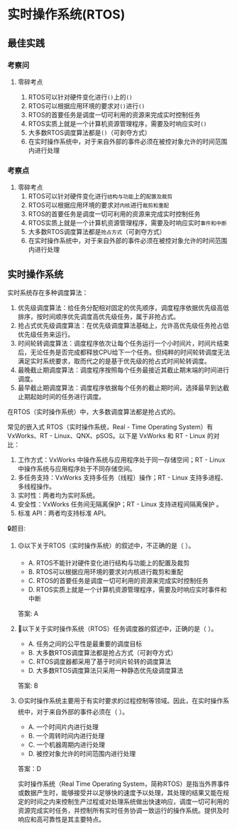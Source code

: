 # 实时操作系统(RTOS)

## 最佳实践

### 考察问

1. 零碎考点

    1. RTOS可以针对硬件变化进行`()`上的`()`
    2. RTOS可以根据应用环境的要求对`()`进行`()`
    3. RTOS的首要任务是调度一切可利用的资源来完成实时控制任务 
    4. RTOS实质上就是一个计算机资源管理程序，需要及时响应实时`()`
    5. 大多数RTOS调度算法都是`()`（可剥夺方式）
    6. 在实时操作系统中，对于来自外部的事件必须在被控对象允许的时间范围内进行处理

### 考察点

1. 零碎考点
    1. RTOS可以针对硬件变化进行`结构与功能`上的`配置及裁剪`
    2. RTOS可以根据应用环境的要求对`内核`进行`裁剪和重配`
    3. RTOS的首要任务是调度一切可利用的资源来完成实时控制任务 
    4. RTOS实质上就是一个计算机资源管理程序，需要及时响应实时`事件和中断`
    5. 大多数RTOS调度算法都是`抢占方式`（可剥夺方式）
    6. 在实时操作系统中，对于来自外部的事件必须在被控对象允许的时间范围内进行处理


## 实时操作系统
实时系统存在多种调度算法：

1. 优先级调度算法：给任务分配相对固定的优先顺序，调度程序依据优先级高低排序，按时间顺序优先调度高优先级任务，属于非抢占式。
2. 抢占式优先级调度算法：在优先级调度算法基础上，允许高优先级任务抢占低优先级任务来运行。 
3. 时间轮转调度算法：调度程序依次让每个任务运行一个小时间片，时间片结束后，无论任务是否完成都释放CPU给下一个任务。但纯粹的时间轮转调度无法满足实时系统要求，取而代之的是基于优先级的抢占式时间轮转调度。 
4. 最晚截止期调度算法：调度程序按照每个任务最接近其截止期末端的时间进行调度。 
5. 最早截止期调度算法：调度程序依据每个任务的截止期时间，选择最早到达截止期起始时间的任务进行调度。 

在RTOS（实时操作系统）中，大多数调度算法都是抢占式的。 

常见的嵌入式 RTOS（实时操作系统，Real - Time Operating System）有 VxWorks、RT - Linux、QNX、pSOS。以下是 VxWorks 和 RT - Linux 的对比：

1. 工作方式：VxWorks 中操作系统与应用程序处于同一存储空间；RT - Linux 中操作系统与应用程序处于不同存储空间。
2. 多任务支持：VxWorks 支持多任务（线程）操作；RT - Linux 支持多进程、多线程操作。
3. 实时性：两者均为实时系统。
4. 安全性：VxWorks 任务间无隔离保护；RT - Linux 支持进程间隔离保护 。
5. 标准 API：两者均支持标准 API。



🔒题目:

1. 🟡以下关于RTOS（实时操作系统）的叙述中，不正确的是（  ）。

    - A. RTOS不能针对硬件变化进行结构与功能上的配置及裁剪
    - B. RTOS可以根据应用环境的要求对内核进行裁剪和重配
    - C. RTOS的首要任务是调度一切可利用的资源来完成实时控制任务 
    - D. RTOS实质上就是一个计算机资源管理程序，需要及时响应实时事件和中断 

    答案: A

2. 🔴以下关于实时操作系统（RTOS）任务调度器的叙述中，正确的是（  ）。

    - A. 任务之间的公平性是最重要的调度目标
    - B. 大多数RTOS调度算法都是抢占方式（可剥夺方式）
    - C. RTOS调度器都采用了基于时间片轮转的调度算法
    - D. 大多数RTOS调度算法只采用一种静态优先级调度算法

    答案: B

2. 🟡实时操作系统主要用于有实时要求的过程控制等领域。因此，在实时操作系统中，对于来自外部的事件必须在（  ）。
    - A. 一个时间片内进行处理
    - B. 一个周转时间内进行处理
    - C. 一个机器周期内进行处理
    - D. 被控对象允许的时间范围内进行处理

    答案：D

    实时操作系统（Real Time Operating System，简称RTOS）是指当外界事件或数据产生时，能够接受并以足够快的速度予以处理，其处理的结果又能在规定的时间之内来控制生产过程或对处理系统做出快速响应，调度一切可利用的资源完成实时任务，并控制所有实时任务协调一致运行的操作系统。提供及时响应和高可靠性是其主要特点。 

